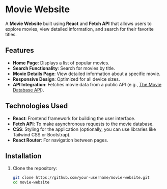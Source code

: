 # Movie Website

A **Movie Website** built using **React** and **Fetch API** that allows users to explore movies, view detailed information, and search for their favorite titles.

## Features

- **Home Page**: Displays a list of popular movies.
- **Search Functionality**: Search for movies by title.
- **Movie Details Page**: View detailed information about a specific movie.
- **Responsive Design**: Optimized for all device sizes.
- **API Integration**: Fetches movie data from a public API (e.g., [The Movie Database API](https://www.themoviedb.org/)).

## Technologies Used

- **React**: Frontend framework for building the user interface.
- **Fetch API**: To make asynchronous requests to the movie database.
- **CSS**: Styling for the application (optionally, you can use libraries like Tailwind CSS or Bootstrap).
- **React Router**: For navigation between pages.

## Installation

1. Clone the repository:
   ```bash
   git clone https://github.com/your-username/movie-website.git
   cd movie-website
